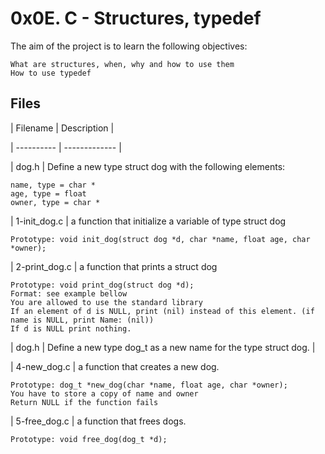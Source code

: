 # 0x0E. C - Structures, typedef

The aim of the project is to learn the following objectives:

    What are structures, when, why and how to use them
    How to use typedef

## Files

| Filename | Description |

| ---------- | ------------- |

| dog.h | Define a new type struct dog with the following elements:

    name, type = char *
    age, type = float
    owner, type = char *

| 1-init_dog.c | a function that initialize a variable of type struct dog

    Prototype: void init_dog(struct dog *d, char *name, float age, char *owner);

| 2-print_dog.c | a function that prints a struct dog

    Prototype: void print_dog(struct dog *d);
    Format: see example bellow
    You are allowed to use the standard library
    If an element of d is NULL, print (nil) instead of this element. (if name is NULL, print Name: (nil))
    If d is NULL print nothing.

| dog.h | Define a new type dog_t as a new name for the type struct dog. |

| 4-new_dog.c | a function that creates a new dog.

    Prototype: dog_t *new_dog(char *name, float age, char *owner);
    You have to store a copy of name and owner
    Return NULL if the function fails

| 5-free_dog.c | a function that frees dogs.

    Prototype: void free_dog(dog_t *d);
